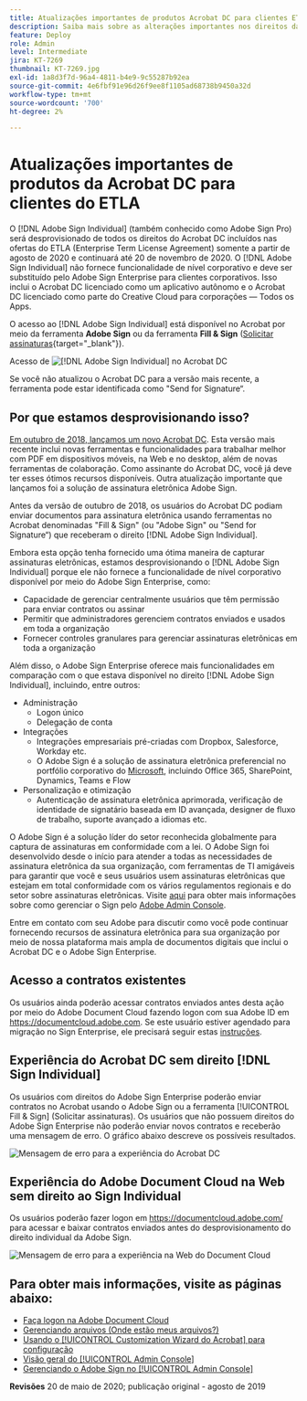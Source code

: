 ```yaml
---
title: Atualizações importantes de produtos Acrobat DC para clientes ETLA
description: Saiba mais sobre as alterações importantes nos direitos da Acrobat DC incluídos nas ofertas do ETLA (Enterprise Term License Agreement) de agosto de 2020 a novembro de 2020
feature: Deploy
role: Admin
level: Intermediate
jira: KT-7269
thumbnail: KT-7269.jpg
exl-id: 1a8d3f7d-96a4-4811-b4e9-9c55287b92ea
source-git-commit: 4e6fbf91e96d26f9ee8f1105ad68738b9450a32d
workflow-type: tm+mt
source-wordcount: '700'
ht-degree: 2%

---
```


# Atualizações importantes de produtos da Acrobat DC para clientes do ETLA

O [!DNL Adobe Sign Individual] (também conhecido como Adobe Sign Pro) será desprovisionado de todos os direitos do Acrobat DC incluídos nas ofertas do ETLA (Enterprise Term License Agreement) somente a partir de agosto de 2020 e continuará até 20 de novembro de 2020. O [!DNL Adobe Sign Individual] não fornece funcionalidade de nível corporativo e deve ser substituído pelo Adobe Sign Enterprise para clientes corporativos. Isso inclui o Acrobat DC licenciado como um aplicativo autônomo e o Acrobat DC licenciado como parte do Creative Cloud para corporações — Todos os Apps.

O acesso ao [!DNL Adobe Sign Individual] está disponível no Acrobat por meio da ferramenta **Adobe Sign** ou da ferramenta **Fill &amp; Sign** ([Solicitar assinaturas](https://www.adobe.com/br/acrobat/online/request-signature.html){target="_blank"}).

Acesso de ![[!DNL Adobe Sign Individual] no Acrobat DC](../assets/Deploy_SignEntitle1.png)

Se você não atualizou o Acrobat DC para a versão mais recente, a ferramenta pode estar identificada como &quot;Send for Signature“.

## Por que estamos desprovisionando isso?

[Em outubro de 2018, lançamos um novo Acrobat DC](https://news.adobe.com/news/news-details/2018/Adobe-Redefines-What-Is-Possible-With-PDF-With-All-New-Acrobat-DC). Esta versão mais recente inclui novas ferramentas e funcionalidades para trabalhar melhor com PDF em dispositivos móveis, na Web e no desktop, além de novas ferramentas de colaboração. Como assinante do Acrobat DC, você já deve ter esses ótimos recursos disponíveis. Outra atualização importante que lançamos foi a solução de assinatura eletrônica Adobe Sign.

Antes da versão de outubro de 2018, os usuários do Acrobat DC podiam enviar documentos para assinatura eletrônica usando ferramentas no Acrobat denominadas &quot;Fill &amp; Sign&quot; (ou &quot;Adobe Sign&quot; ou &quot;Send for Signature“) que receberam o direito [!DNL Adobe Sign Individual].

Embora esta opção tenha fornecido uma ótima maneira de capturar assinaturas eletrônicas, estamos desprovisionando o [!DNL Adobe Sign Individual] porque ele não fornece a funcionalidade de nível corporativo disponível por meio do Adobe Sign Enterprise, como:

* Capacidade de gerenciar centralmente usuários que têm permissão para enviar contratos ou assinar
* Permitir que administradores gerenciem contratos enviados e usados em toda a organização
* Fornecer controles granulares para gerenciar assinaturas eletrônicas em toda a organização

Além disso, o Adobe Sign Enterprise oferece mais funcionalidades em comparação com o que estava disponível no direito [!DNL Adobe Sign Individual], incluindo, entre outros:

* Administração
   * Logon único
   * Delegação de conta
* Integrações
   * Integrações empresariais pré-criadas com Dropbox, Salesforce, Workday etc.
   * O Adobe Sign é a solução de assinatura eletrônica preferencial no portfólio corporativo do [Microsoft](https://acrobat.adobe.com/us/en/business/integrations/microsoft.html), incluindo Office 365, SharePoint, Dynamics, Teams e Flow
* Personalização e otimização
   * Autenticação de assinatura eletrônica aprimorada, verificação de identidade de signatário baseada em ID avançada, designer de fluxo de trabalho, suporte avançado a idiomas etc.

O Adobe Sign é a solução líder do setor reconhecida globalmente para captura de assinaturas em conformidade com a lei. O Adobe Sign foi desenvolvido desde o início para atender a todas as necessidades de assinatura eletrônica da sua organização, com ferramentas de TI amigáveis para garantir que você e seus usuários usem assinaturas eletrônicas que estejam em total conformidade com os vários regulamentos regionais e do setor sobre assinaturas eletrônicas. Visite [aqui](https://helpx.adobe.com/br/enterprise/using/adobe-sign-for-enterprise.html) para obter mais informações sobre como gerenciar o Sign pelo [Adobe Admin Console](https://helpx.adobe.com/br/enterprise/using/admin-console.html).

Entre em contato com seu Adobe para discutir como você pode continuar fornecendo recursos de assinatura eletrônica para sua organização por meio de nossa plataforma mais ampla de documentos digitais que inclui o Acrobat DC e o Adobe Sign Enterprise.

## Acesso a contratos existentes

Os usuários ainda poderão acessar contratos enviados antes desta ação por meio do Adobe Document Cloud fazendo logon com sua Adobe ID em https://documentcloud.adobe.com. Se este usuário estiver agendado para migração no Sign Enterprise, ele precisará seguir estas [instruções](https://helpx.adobe.com/br/sign/kb/how-to-download-signed-documents---adobe-sign.html).

## Experiência do Acrobat DC sem direito [!DNL Sign Individual]

Os usuários com direitos do Adobe Sign Enterprise poderão enviar contratos no Acrobat usando o Adobe Sign ou a ferramenta [!UICONTROL Fill &amp; Sign] (Solicitar assinaturas).
Os usuários que não possuem direitos do Adobe Sign Enterprise não poderão enviar novos contratos e receberão uma mensagem de erro. O gráfico abaixo descreve os possíveis resultados.

![Mensagem de erro para a experiência do Acrobat DC](../assets/Deploy_SignEntitle2.png)

## Experiência do Adobe Document Cloud na Web sem direito ao Sign Individual

Os usuários poderão fazer logon em https://documentcloud.adobe.com/ para acessar e baixar contratos enviados antes do desprovisionamento do direito individual da Adobe Sign.

![Mensagem de erro para a experiência na Web do Document Cloud](../assets/Deploy_SignEntitle3.png)

## Para obter mais informações, visite as páginas abaixo:

* [Faça logon na Adobe Document Cloud](https://helpx.adobe.com/br/document-cloud/help/sign-in.html)
* [Gerenciando arquivos (Onde estão meus arquivos?)](https://helpx.adobe.com/br/document-cloud/help/manage-files.html)
* [Usando o [!UICONTROL Customization Wizard do Acrobat] para configuração](https://www.adobe.com/br/devnet-docs/acrobatetk/tools/Wizard/WizardDC/index.html)
* [Visão geral do [!UICONTROL Admin Console]](https://helpx.adobe.com/br/enterprise/using/admin-console.html)
* [Gerenciando o Adobe Sign no [!UICONTROL Admin Console]](https://helpx.adobe.com/br/enterprise/using/adobe-sign-for-enterprise.html)

**Revisões** 20 de maio de 2020; publicação original - agosto de 2019
